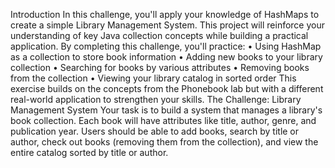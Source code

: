 Introduction
In this challenge, you'll apply your knowledge of HashMaps to create a simple Library Management System. This project will reinforce your understanding of key Java collection concepts while building a practical application.
By completing this challenge, you'll practice:
•	Using HashMap as a collection to store book information
•	Adding new books to your library collection
•	Searching for books by various attributes
•	Removing books from the collection
•	Viewing your library catalog in sorted order
This exercise builds on the concepts from the Phonebook lab but with a different real-world application to strengthen your skills.
The Challenge: Library Management System
Your task is to build a system that manages a library's book collection. Each book will have attributes like title, author, genre, and publication year. Users should be able to add books, search by title or author, check out books (removing them from the collection), and view the entire catalog sorted by title or author.


